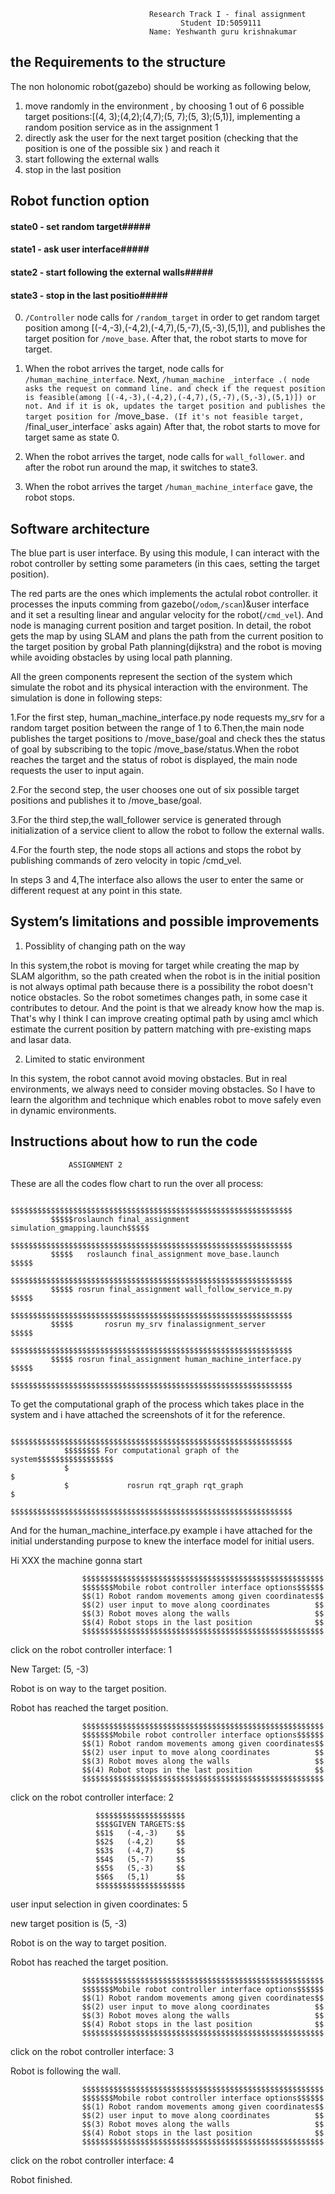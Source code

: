                                    Research Track I - final assignment
                                          Student ID:5059111
                                   Name: Yeshwanth guru krishnakumar

## the  Requirements to the structure
The non holonomic robot(gazebo) should be working as following below,
1.  move randomly in the environment , by choosing 1 out of 6 possible target positions:[(4, 3);(4,2);(4,7);(5, 7);(5, 3);(5,1)], implementing a random position service as in the assignment 1
2. directly ask the user for the next target position (checking that the position is one of the possible six ) and reach it
3. start following the external walls
4. stop in the last position
## Robot function option
#### state0 -  set random target#####
#### state1 -  ask user interface#####
#### state2 -  start following the external walls#####
#### state3 -  stop in the last positio#####

0. `/Controller` node calls for `/random_target` in order to get random target position among [(-4,-3),(-4,2),(-4,7),(5,-7),(5,-3),(5,1)], and publishes the target position for `/move_base`. After that, the robot starts to move for target.

1. When the robot arrives the target, node calls for `/human_machine_interface`. Next, `/human_machine _interface .( node asks the request on command line. and check if the request position is feasible(among [(-4,-3),(-4,2),(-4,7),(5,-7),(5,-3),(5,1)]) or not. And if it is ok, updates the target position and publishes the target position for `/move_base`. (If it's not feasible target, `/final_user_interface` asks again) After that, the robot starts to move for target same as state 0.

2. When the robot arrives the target,  node calls for `wall_follower`. and after the robot run around the map, it switches to state3.

3. When the robot arrives the target `/human_machine_interface` gave, the robot stops.

## Software architecture
The blue part is user interface. By using this module, I can interact with the robot controller by setting some parameters (in this caes, setting the target position).

The red parts are the ones which implements the actulal robot controller. it processes the inputs comming from gazebo(`/odom`,`/scan`)&user interface and it set a resulting linear and angular velocity for the robot(`/cmd_vel`). And  node is managing  current position and target position. In detail, the robot gets the map by using SLAM and plans the path from the current position to the target position by grobal Path planning(dijkstra) and the robot is moving while avoiding obstacles by using local path planning.

All the green components represent the section of the system which simulate the robot and its physical interaction with the environment.
The simulation is done in following steps:

1.For the first step, human_machine_interface.py node requests my_srv for a random target position between the range of 1 to 6.Then,the main node publishes the target positions to /move_base/goal and check thes the status of goal by subscribing to the topic /move_base/status.When the robot reaches the target and the status of robot is displayed, the main node requests the user to input again.

2.For the second step, the user chooses one out of six possible target positions and publishes it to /move_base/goal.

3.For the third step,the wall_follower service is generated through initialization of a service client to allow the robot to follow the external walls.

4.For the fourth step, the node stops all actions and stops the robot by publishing commands of zero velocity in topic /cmd_vel.

In steps 3 and 4,The interface also allows the user to enter the same or different request at any point in this state.

## System’s limitations and possible improvements

1. Possiblity of changing path on the way

In this system,the robot is moving for target while creating the map by SLAM algorithm, so the path created when the robot is in the initial position is not always optimal path because there is a possibility the robot doesn't notice obstacles. So the robot sometimes changes path, in some case it contributes to detour. And the point is that we already know how the map is. That's why I think I can improve creating optimal path by using amcl which estimate the current position by pattern matching with pre-existing maps and lasar data. 

2. Limited to static environment

In this system, the robot cannot avoid moving obstacles. But in real environments, we always need to consider moving obstacles. So I have to learn the algorithm and technique which enables robot to move safely even in dynamic environments.

## Instructions about how to run the code
                 ASSIGNMENT 2
These are all the codes flow chart to run the over all process:


             $$$$$$$$$$$$$$$$$$$$$$$$$$$$$$$$$$$$$$$$$$$$$$$$$$$$$$$$$$$$$$$
             $$$$$roslaunch final_assignment simulation_gmapping.launch$$$$$
             $$$$$$$$$$$$$$$$$$$$$$$$$$$$$$$$$$$$$$$$$$$$$$$$$$$$$$$$$$$$$$$
             $$$$$   roslaunch final_assignment move_base.launch       $$$$$
             $$$$$$$$$$$$$$$$$$$$$$$$$$$$$$$$$$$$$$$$$$$$$$$$$$$$$$$$$$$$$$$
             $$$$$ rosrun final_assignment wall_follow_service_m.py    $$$$$
             $$$$$$$$$$$$$$$$$$$$$$$$$$$$$$$$$$$$$$$$$$$$$$$$$$$$$$$$$$$$$$$
             $$$$$       rosrun my_srv finalassignment_server          $$$$$
             $$$$$$$$$$$$$$$$$$$$$$$$$$$$$$$$$$$$$$$$$$$$$$$$$$$$$$$$$$$$$$$ 
             $$$$$ rosrun final_assignment human_machine_interface.py  $$$$$
             $$$$$$$$$$$$$$$$$$$$$$$$$$$$$$$$$$$$$$$$$$$$$$$$$$$$$$$$$$$$$$$ 
       
 To get the computational graph of the process which takes place in the system and i have attached the screenshots of it for the reference.   
               
                $$$$$$$$$$$$$$$$$$$$$$$$$$$$$$$$$$$$$$$$$$$$$$$$$$$$$$$$$$$$$$$ 
                $$$$$$$$ For computational graph of the system$$$$$$$$$$$$$$$$$
                $                                                             $
                $             rosrun rqt_graph rqt_graph                      $
                $$$$$$$$$$$$$$$$$$$$$$$$$$$$$$$$$$$$$$$$$$$$$$$$$$$$$$$$$$$$$$$

And for the human_machine_interface.py example i have attached for the initial understanding purpose to knew the interface model for initial users.


Hi XXX the machine gonna start


  
                    $$$$$$$$$$$$$$$$$$$$$$$$$$$$$$$$$$$$$$$$$$$$$$$$$$$$$$
                    $$$$$$$Mobile robot controller interface options$$$$$$      
                    $$(1) Robot random movements among given coordinates$$
                    $$(2) user input to move along coordinates          $$
                    $$(3) Robot moves along the walls                   $$
                    $$(4) Robot stops in the last position              $$
                    $$$$$$$$$$$$$$$$$$$$$$$$$$$$$$$$$$$$$$$$$$$$$$$$$$$$$$

click on the robot controller interface: 1

New Target: (5, -3)

Robot is on way to the target position.

Robot has reached the target position.

  
                    $$$$$$$$$$$$$$$$$$$$$$$$$$$$$$$$$$$$$$$$$$$$$$$$$$$$$$
                    $$$$$$$Mobile robot controller interface options$$$$$$      
                    $$(1) Robot random movements among given coordinates$$
                    $$(2) user input to move along coordinates          $$
                    $$(3) Robot moves along the walls                   $$
                    $$(4) Robot stops in the last position              $$
                    $$$$$$$$$$$$$$$$$$$$$$$$$$$$$$$$$$$$$$$$$$$$$$$$$$$$$$

click on the robot controller interface: 2

  
                       $$$$$$$$$$$$$$$$$$$$
                       $$$$GIVEN TARGETS:$$
                       $$1$   (-4,-3)    $$
                       $$2$   (-4,2)     $$
                       $$3$   (-4,7)     $$
                       $$4$   (5,-7)     $$
                       $$5$   (5,-3)     $$
                       $$6$   (5,1)      $$
                       $$$$$$$$$$$$$$$$$$$$

user input selection in given coordinates: 5

 new target position is (5, -3)

Robot is on the way to target position.

Robot has reached the target position.

  
                    $$$$$$$$$$$$$$$$$$$$$$$$$$$$$$$$$$$$$$$$$$$$$$$$$$$$$$
                    $$$$$$$Mobile robot controller interface options$$$$$$      
                    $$(1) Robot random movements among given coordinates$$
                    $$(2) user input to move along coordinates          $$
                    $$(3) Robot moves along the walls                   $$
                    $$(4) Robot stops in the last position              $$
                    $$$$$$$$$$$$$$$$$$$$$$$$$$$$$$$$$$$$$$$$$$$$$$$$$$$$$$

click on the robot controller interface: 3

Robot is following the wall.

  
                    $$$$$$$$$$$$$$$$$$$$$$$$$$$$$$$$$$$$$$$$$$$$$$$$$$$$$$
                    $$$$$$$Mobile robot controller interface options$$$$$$      
                    $$(1) Robot random movements among given coordinates$$
                    $$(2) user input to move along coordinates          $$
                    $$(3) Robot moves along the walls                   $$
                    $$(4) Robot stops in the last position              $$
                    $$$$$$$$$$$$$$$$$$$$$$$$$$$$$$$$$$$$$$$$$$$$$$$$$$$$$$

click on the robot controller interface: 4

Robot  finished.



